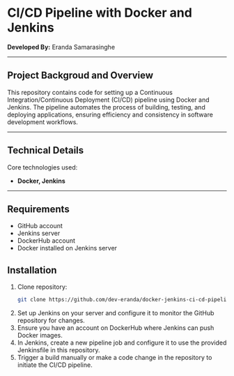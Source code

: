 

# CI/CD Pipeline with Docker and Jenkins

**Developed By:** Eranda Samarasinghe
<hr />

## Project Backgroud and Overview
This repository contains code for setting up a Continuous Integration/Continuous Deployment (CI/CD) pipeline using Docker and Jenkins. The pipeline automates the process of building, testing, and deploying applications, ensuring efficiency and consistency in software development workflows.
<hr />

## Technical Details
Core technologies used: 

- **Docker, Jenkins**
<hr />

## Requirements
- GitHub account
- Jenkins server
- DockerHub account
- Docker installed on Jenkins server
  
## Installation
1. Clone repository:
   ```sh
   git clone https://github.com/dev-eranda/docker-jenkins-ci-cd-pipeline
   
2. Set up Jenkins on your server and configure it to monitor the GitHub repository for changes.
3. Ensure you have an account on DockerHub where Jenkins can push Docker images. 
4. In Jenkins, create a new pipeline job and configure it to use the provided Jenkinsfile in this repository.
5. Trigger a build manually or make a code change in the repository to initiate the CI/CD pipeline.
   
